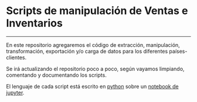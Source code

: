 # Scripts de manipulación de Ventas e Inventarios
______

En este repositorio agregaremos el código de extracción, manipulación, transformación, exportación y/o carga de datos para los diferentes países-clientes.

Se irá actualizando el repositorio poco a poco, según vayamos limpiando, comentando y documentando los scripts.

El lenguaje de cada script está escrito en [python](https://www.python.org) sobre un [notebook de jupyter](https://jupyter.org).
